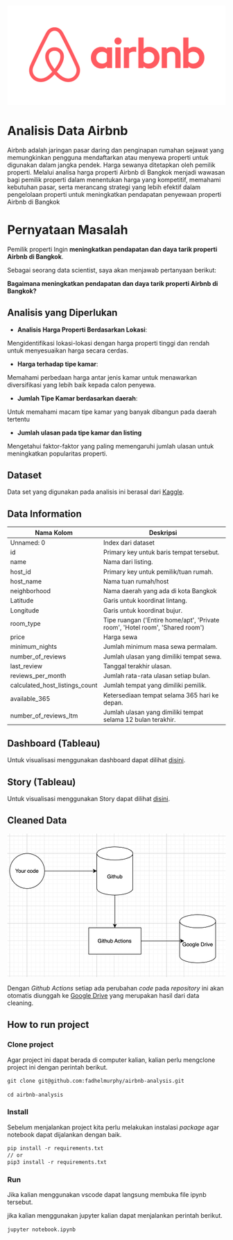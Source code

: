 ![Airbnb](./img/airbnb.png)

# Analisis Data Airbnb

Airbnb adalah jaringan pasar daring dan penginapan rumahan sejawat yang memungkinkan pengguna mendaftarkan atau menyewa properti untuk digunakan dalam jangka pendek. Harga sewanya ditetapkan oleh pemilik properti. Melalui analisa harga properti Airbnb di Bangkok menjadi wawasan bagi pemilik properti dalam menentukan harga yang kompetitif, memahami kebutuhan pasar, serta merancang strategi yang lebih efektif dalam pengelolaan properti untuk meningkatkan pendapatan penyewaan properti Airbnb di Bangkok

# Pernyataan Masalah
Pemilik properti Ingin **meningkatkan pendapatan dan daya tarik properti Airbnb di Bangkok**. 

Sebagai seorang data scientist, saya akan menjawab pertanyaan berikut:

**Bagaimana meningkatkan pendapatan dan daya tarik properti Airbnb di Bangkok?**

## Analisis yang Diperlukan

- **Analisis Harga Properti Berdasarkan Lokasi**:

Mengidentifikasi lokasi-lokasi dengan harga properti tinggi dan rendah untuk menyesuaikan harga secara cerdas.
- **Harga terhadap tipe kamar**:

Memahami perbedaan harga antar jenis kamar untuk menawarkan diversifikasi yang lebih baik kepada calon penyewa.

- **Jumlah Tipe Kamar berdasarkan daerah**:

Untuk memahami macam tipe kamar yang banyak dibangun pada daerah tertentu

- **Jumlah ulasan pada tipe kamar dan listing**

Mengetahui faktor-faktor yang paling memengaruhi jumlah ulasan untuk meningkatkan popularitas properti.

## Dataset

Data set yang digunakan pada analisis ini berasal dari [Kaggle](https://www.kaggle.com/code/indraputra21/airbnb-data-extraction-and-visualizationhttps:/).

## Data Information



| Nama Kolom                           | Deskripsi                                                                                                                                              |
|--------------------------------------|--------------------------------------------------------------------------------------------------------------------------------------------------------|
| Unnamed: 0                           | Index dari dataset                                                                                                                                     |
| id                                   | Primary key untuk baris tempat tersebut.                                                                                                              |
| name                                 | Nama dari listing.                                                                                                                                     |
| host_id                              | Primary key untuk pemilik/tuan rumah.                                                                                                     |
| host_name                            | Nama tuan rumah/host                                                                                                         |
| neighborhood                         | Nama daerah yang ada di kota Bangkok                                                                             |
| Latitude                             | Garis untuk koordinat lintang.                                                                              |
| Longitude                            | Garis untuk koordinat bujur.                                                                                |
| room_type                            | Tipe ruangan ('Entire home/apt', 'Private room', 'Hotel room', 'Shared room')                                                 |
| price                                | Harga sewa                                                                                                     |
| minimum_nights                       | Jumlah minimum masa sewa permalam.                                                                          |
| number_of_reviews                    | Jumlah ulasan yang dimiliki tempat sewa.                                                                                                                     |
| last_review                          | Tanggal terakhir ulasan.                                                                                                                         |
| reviews_per_month                    | Jumlah rata-rata ulasan setiap bulan.                                                                     |
| calculated_host_listings_count       | Jumlah tempat yang dimiliki pemilik.                                                                  |
| available_365                        | Ketersediaan tempat selama 365 hari ke depan.                                                                                                            |
| number_of_reviews_ltm                | Jumlah ulasan yang dimiliki tempat selama 12 bulan terakhir.                                                                                           |


## Dashboard (Tableau)

Untuk visualisasi menggunakan dashboard dapat dilihat [disini](https://public.tableau.com/app/profile/fadhel.ijlal.falah8801/viz/Capstone_17030639284550/Dashboard?publish=yes).

## Story (Tableau)

Untuk visualisasi menggunakan Story dapat dilihat [disini](https://public.tableau.com/views/Capstone_17030639284550/Story?:language=en-US&publish=yes&:display_count=n&:origin=viz_share_link).

## Cleaned Data

![](./img/ci:cd.png)

Dengan *Github Actions* setiap ada perubahan *code* pada *repository* ini akan otomatis diunggah ke [Google Drive](https://drive.google.com/drive/u/0/folders/1tkawfK96-JxqLFGSjdZUMnlCl5x06FHh) yang merupakan hasil dari data cleaning.

## How to run project

### Clone project

Agar project ini dapat berada di computer kalian, kalian perlu mengclone project ini dengan perintah berikut.

```
git clone git@github.com:fadhelmurphy/airbnb-analysis.git

cd airbnb-analysis
```

### Install

Sebelum menjalankan project kita perlu melakukan instalasi *package* agar notebook dapat dijalankan dengan baik.

```
pip install -r requirements.txt
// or
pip3 install -r requirements.txt
```

### Run

Jika kalian menggunakan vscode dapat langsung membuka file ipynb tersebut.

jika kalian menggunakan jupyter kalian dapat menjalankan perintah berikut.

`jupyter notebook.ipynb`
